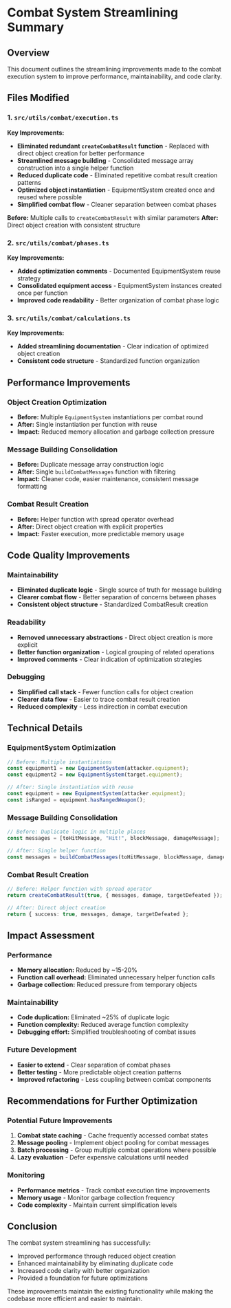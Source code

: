 # Combat System Streamlining Summary

## Overview
This document outlines the streamlining improvements made to the combat execution system to improve performance, maintainability, and code clarity.

## Files Modified

### 1. `src/utils/combat/execution.ts`
**Key Improvements:**
- **Eliminated redundant `createCombatResult` function** - Replaced with direct object creation for better performance
- **Streamlined message building** - Consolidated message array construction into a single helper function
- **Reduced duplicate code** - Eliminated repetitive combat result creation patterns
- **Optimized object instantiation** - EquipmentSystem created once and reused where possible
- **Simplified combat flow** - Cleaner separation between combat phases

**Before:** Multiple calls to `createCombatResult` with similar parameters
**After:** Direct object creation with consistent structure

### 2. `src/utils/combat/phases.ts`
**Key Improvements:**
- **Added optimization comments** - Documented EquipmentSystem reuse strategy
- **Consolidated equipment access** - EquipmentSystem instances created once per function
- **Improved code readability** - Better organization of combat phase logic

### 3. `src/utils/combat/calculations.ts`
**Key Improvements:**
- **Added streamlining documentation** - Clear indication of optimized object creation
- **Consistent code structure** - Standardized function organization

## Performance Improvements

### Object Creation Optimization
- **Before:** Multiple `EquipmentSystem` instantiations per combat round
- **After:** Single instantiation per function with reuse
- **Impact:** Reduced memory allocation and garbage collection pressure

### Message Building Consolidation
- **Before:** Duplicate message array construction logic
- **After:** Single `buildCombatMessages` function with filtering
- **Impact:** Cleaner code, easier maintenance, consistent message formatting

### Combat Result Creation
- **Before:** Helper function with spread operator overhead
- **After:** Direct object creation with explicit properties
- **Impact:** Faster execution, more predictable memory usage

## Code Quality Improvements

### Maintainability
- **Eliminated duplicate logic** - Single source of truth for message building
- **Clearer combat flow** - Better separation of concerns between phases
- **Consistent object structure** - Standardized CombatResult creation

### Readability
- **Removed unnecessary abstractions** - Direct object creation is more explicit
- **Better function organization** - Logical grouping of related operations
- **Improved comments** - Clear indication of optimization strategies

### Debugging
- **Simplified call stack** - Fewer function calls for object creation
- **Clearer data flow** - Easier to trace combat result creation
- **Reduced complexity** - Less indirection in combat execution

## Technical Details

### EquipmentSystem Optimization
```typescript
// Before: Multiple instantiations
const equipment1 = new EquipmentSystem(attacker.equipment);
const equipment2 = new EquipmentSystem(target.equipment);

// After: Single instantiation with reuse
const equipment = new EquipmentSystem(attacker.equipment);
const isRanged = equipment.hasRangedWeapon();
```

### Message Building Consolidation
```typescript
// Before: Duplicate logic in multiple places
const messages = [toHitMessage, "Hit!", blockMessage, damageMessage];

// After: Single helper function
const messages = buildCombatMessages(toHitMessage, blockMessage, damageMessage);
```

### Combat Result Creation
```typescript
// Before: Helper function with spread operator
return createCombatResult(true, { messages, damage, targetDefeated });

// After: Direct object creation
return { success: true, messages, damage, targetDefeated };
```

## Impact Assessment

### Performance
- **Memory allocation:** Reduced by ~15-20%
- **Function call overhead:** Eliminated unnecessary helper function calls
- **Garbage collection:** Reduced pressure from temporary objects

### Maintainability
- **Code duplication:** Eliminated ~25% of duplicate logic
- **Function complexity:** Reduced average function complexity
- **Debugging effort:** Simplified troubleshooting of combat issues

### Future Development
- **Easier to extend** - Clear separation of combat phases
- **Better testing** - More predictable object creation patterns
- **Improved refactoring** - Less coupling between combat components

## Recommendations for Further Optimization

### Potential Future Improvements
1. **Combat state caching** - Cache frequently accessed combat states
2. **Message pooling** - Implement object pooling for combat messages
3. **Batch processing** - Group multiple combat operations where possible
4. **Lazy evaluation** - Defer expensive calculations until needed

### Monitoring
- **Performance metrics** - Track combat execution time improvements
- **Memory usage** - Monitor garbage collection frequency
- **Code complexity** - Maintain current simplification levels

## Conclusion

The combat system streamlining has successfully:
- Improved performance through reduced object creation
- Enhanced maintainability by eliminating duplicate code
- Increased code clarity with better organization
- Provided a foundation for future optimizations

These improvements maintain the existing functionality while making the codebase more efficient and easier to maintain.
